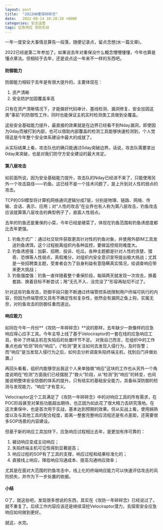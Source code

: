 ```yaml
---
layout: post
title:  "2022HW重保碎碎念"
date:   2022-08-14 10:28:28 +0800
categories: 安全运营
tags: 应急响应 攻防实战
---
```


一年一度安全大事情总算告一段落，随便记录点，留点念想(水一篇文章)。

2022已经是第二年参加了。如果说去年对重保没什么概念懵懵懂懂，今年也算是懂点章法。但相较于去年，还是说点这一年来不一样的东西吧。

#### 防御能力

防御能力相较于去年是有很大提升的，主要体现在：

1. 资产清晰
2. 安全防护加固覆盖率高

只有在资产清晰情况下，才能做好代码审计、基线检测、漏洞修复、安全加固这类“事前”的防御性工作，同时也能保证主机实时检测类工具做到全覆盖。

这些安全基础能力提升，最直接的效果就是在边界已经看不到Nday漏洞，即使因为0day而被打到内部，也可以借助内部覆盖的检测工具能够快速检测到，个人觉得这是今年整个安全体系建设中最大的成就了。

从实际结果上看，攻击队也的确只能通过0day突破边界。话说，攻击队需要拿出0day来突破，也是对我们防守方安全建设的最大肯定。



#### 第八层攻击

如前面所说，因为安全基础能力提升，攻击队的Nday已经进不来了，只能使用另外一个攻击路径——钓鱼。这已经不是一个技术问题了，是上升到对人性的弱点的攻击。

TCP的OSI模型将计算机网络通讯逻辑分成7层，分别是物理、链路、网络、传输、会话、表示、应用；对“人性的攻击”在业界也有人称为第八层攻击，钓鱼攻击应该就算第八层攻击的典型例子了，直面人性弱点。

去年的钓鱼还是重保的小菜，今年已经是硬菜了，体现在钓鱼范围和钓鱼诱惑度都比去年更强。

1. 钓鱼方式广：通过社交软件获取更具针对性的钓鱼对象，并使用外部IM工具发送钓鱼诱饵，这个过程脱离组织内各种监控，要做监控规则难度大。
2. 钓鱼诱惑强：加薪、招聘、投诉、吃瓜，各种主题都是针对人性的贪婪、猎奇、恐惧等人性弱点，真假难分，对组织内安全意识宣导提出极大挑战；尤其是一些招聘类主题，受害者会为了自身利益有意隐瞒真实情况，给调查响应带来更大挑战；
3. 钓鱼强度强：钓鱼一直伴随着整个重保阶段，每隔两天就发现一次攻击，换着套路、换着目标不断尝试；用“无孔不入、没完没了”形容再贴切不过了。 

针对这些钓鱼攻击，防御手段只能不断通过终端管控系统限制用户终端可执行的内容，但因为终端管控又具有不确定性和复杂性，依然会有漏网之鱼上钩，实属无奈，对钓鱼攻击的防御任重而道远。



#### 响应能力

如同在今年一月份**《攻防一年碎碎念》**说的那样，去年缺少一款像样的应急响应得心应手工具。今年主导上线了基于Velociraptor的一套在线的应急响应工具，弥补了终端主机在失陷后的处置环节不足。 对我自己而言，在组织中的工作重点也由“检测”转向“响应”。(“检测”更关注如何去发现入侵行为，及时告警；而“响应”是当发现入侵行为之后，如何去分析调查失陷终端主机，找到后门并做处置。)

再回头看看，组织内能够空出我这个人来单独做“响应”这块的工作也从另外一个角度说明在“检测”方面我们已经摆脱了“救火”阶段，从“检测”到“响应”的转变，也间接说明整体安全防御的体系的提升。只有结实的基础安全能力，具备纵深防御的检测与发现能力，“响应”才有意义。

Velociraptor这个工具满足了《攻防一年碎碎念》中的对响应工具的所有需求，在POC阶段甚至对某些功能超出期待，也正因为如此花了很大精力去研究落地。在这次重保中，也是首次用于实战，基本达到预期的效果。但从实战上看，使用娴熟度以及与其他工具的配合程度，距离一整套完整响应流程还是有点差距，还需要很多SOP场景的内容建设。

但基于新的响应工具加持下，应急响应过程相比去年，是更加有序可靠的：

1. 被动响应变成主动响应；
2. 失陷终端主机可见性得到显著提高；
3. 响应过程的SOP有了工具的支撑，响应过程和结果标准化的；
4. 直接线上响应，降低响应沟通成本、提高沟通响应效率；

尤其是在面对大范围的钓鱼攻击中，线上化的终端响应能力可以快速评估攻击的风险损失，并作为下一步处置的依据。



#### 小结

O了，就这些吧，发现很多想说的东西，其实在《攻防一年碎碎念》已经说过了，就不重复了。后续工作内容应该还是继续深挖Velociraptor潜力，去探索安全应急响应如何做到更好。

就这，水完。









